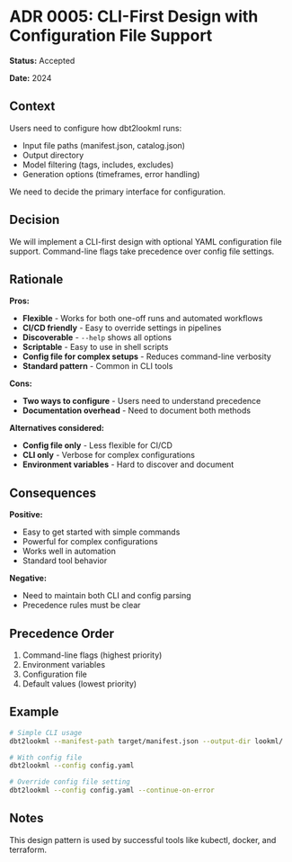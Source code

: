 # ADR 0005: CLI-First Design with Configuration File Support

**Status:** Accepted

**Date:** 2024

## Context

Users need to configure how dbt2lookml runs:
- Input file paths (manifest.json, catalog.json)
- Output directory
- Model filtering (tags, includes, excludes)
- Generation options (timeframes, error handling)

We need to decide the primary interface for configuration.

## Decision

We will implement a CLI-first design with optional YAML configuration file support. Command-line flags take precedence over config file settings.

## Rationale

**Pros:**
- **Flexible** - Works for both one-off runs and automated workflows
- **CI/CD friendly** - Easy to override settings in pipelines
- **Discoverable** - `--help` shows all options
- **Scriptable** - Easy to use in shell scripts
- **Config file for complex setups** - Reduces command-line verbosity
- **Standard pattern** - Common in CLI tools

**Cons:**
- **Two ways to configure** - Users need to understand precedence
- **Documentation overhead** - Need to document both methods

**Alternatives considered:**
- **Config file only** - Less flexible for CI/CD
- **CLI only** - Verbose for complex configurations
- **Environment variables** - Hard to discover and document

## Consequences

**Positive:**
- Easy to get started with simple commands
- Powerful for complex configurations
- Works well in automation
- Standard tool behavior

**Negative:**
- Need to maintain both CLI and config parsing
- Precedence rules must be clear

## Precedence Order

1. Command-line flags (highest priority)
2. Environment variables
3. Configuration file
4. Default values (lowest priority)

## Example

```bash
# Simple CLI usage
dbt2lookml --manifest-path target/manifest.json --output-dir lookml/

# With config file
dbt2lookml --config config.yaml

# Override config file setting
dbt2lookml --config config.yaml --continue-on-error
```

## Notes

This design pattern is used by successful tools like kubectl, docker, and terraform.
